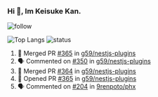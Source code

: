 ### Hi 👋, Im Keisuke Kan.

<!--
**9renpoto/9renpoto** is a ✨ _special_ ✨ repository because its `README.md` (this file) appears on your GitHub profile.

Here are some ideas to get you started:

- 🔭 I’m currently working on ...
- 🌱 I’m currently learning ...
- 👯 I’m looking to collaborate on ...
- 🤔 I’m looking for help with ...
- 💬 Ask me about ...
- 📫 How to reach me: ...
- 😄 Pronouns: ...
- ⚡ Fun fact: ...
-->

![follow](https://img.shields.io/github/followers/9renpoto?label=Follow&style=social)

![Top Langs](https://github-readme-stats.vercel.app/api/top-langs/?username=9renpoto&hide=html&layout=compact)
![status](https://github-readme-stats.vercel.app/api?username=9renpoto&show_icons=true&count_private=true&hide=issues,contribs)

<!--START_SECTION:activity-->
1. 🎉 Merged PR [#365](https://github.com/g59/nestjs-plugins/pull/365) in [g59/nestjs-plugins](https://github.com/g59/nestjs-plugins)
2. 🗣 Commented on [#350](https://github.com/g59/nestjs-plugins/issues/350) in [g59/nestjs-plugins](https://github.com/g59/nestjs-plugins)
3. 🎉 Merged PR [#364](https://github.com/g59/nestjs-plugins/pull/364) in [g59/nestjs-plugins](https://github.com/g59/nestjs-plugins)
4. 💪 Opened PR [#365](https://github.com/g59/nestjs-plugins/pull/365) in [g59/nestjs-plugins](https://github.com/g59/nestjs-plugins)
5. 🗣 Commented on [#204](https://github.com/9renpoto/phx/issues/204) in [9renpoto/phx](https://github.com/9renpoto/phx)
<!--END_SECTION:activity-->

